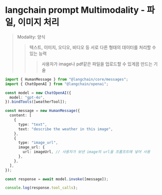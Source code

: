# langchain prompt Multimodality - 파일, 이미지 처리

> Modality: 양식
>
> > 텍스트, 이미지, 오디오, 비디오 등 서로 다른 형태의 데이터를 처리할 수 있는 능력
> >
> > > 사용자가 image나 pdf같은 파일을 업로드할 수 있게끔 만드는 기술

```ts
import { HumanMessage } from "@langchain/core/messages";
import { ChatOpenAI } from "@langchain/openai";

const model = new ChatOpenAI({
  model: "gpt-4o",
}).bindTools([weatherTool]);

const message = new HumanMessage({
  content: [
    {
      type: "text",
      text: "describe the weather in this image",
    },
    {
      type: "image_url",
      image_url: {
        url: imageUrl, // 사용자가 보낸 image의 url을 프롬프트에 넣어 사용
      },
    },
  ],
});

const response = await model.invoke([message]);

console.log(response.tool_calls);
```
